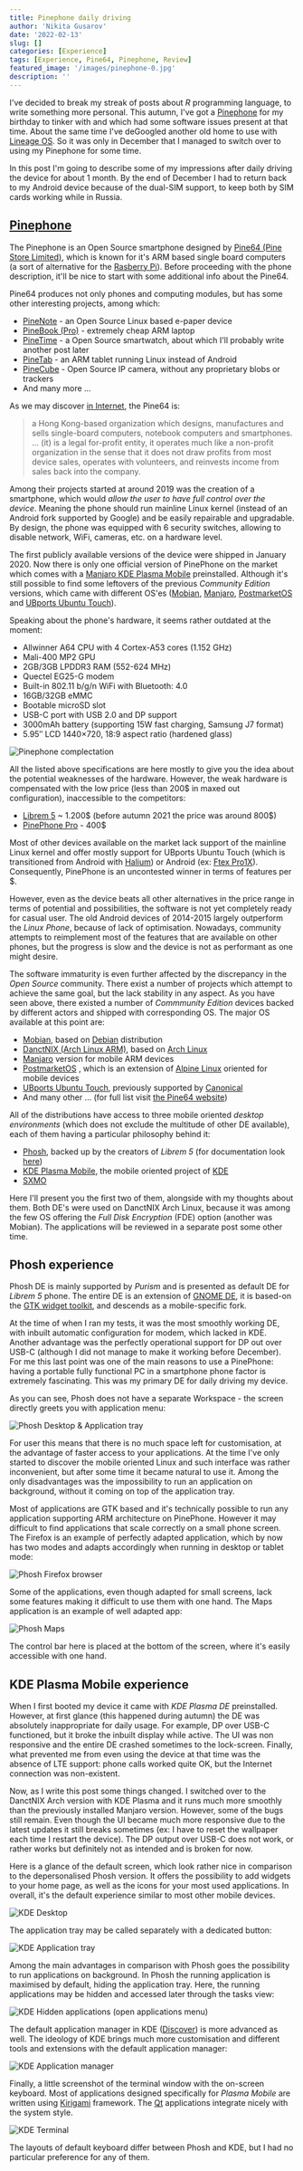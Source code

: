 ```yaml
---
title: Pinephone daily driving
author: 'Nikita Gusarov'
date: '2022-02-13'
slug: []
categories: [Experience]
tags: [Experience, Pine64, Pinephone, Review]
featured_image: '/images/pinephone-0.jpg'
description: ''
---
```




I've decided to break my streak of posts about *R* programming language, to write something more personal. 
This autumn, I've got a [Pinephone](https://www.pine64.org/pinephone/) for my birthday to tinker with and which had some software issues present at that time. 
About the same time I've deGoogled another old home to use with [Lineage OS](https://lineageos.org/). 
So it was only in December that I managed to switch over to using my Pinephone for some time. 

In this post I'm going to describe some of my impressions after daily driving the device for about 1 month. 
By the end of December I had to return back to my Android device because of the dual-SIM support, to keep both by SIM cards working while in Russia. 



## [Pinephone](https://www.pine64.org/pinephone/)

The Pinephone is an Open Source smartphone designed by [Pine64 (Pine Store Limited)](https://www.pine64.org/), which is known for it's ARM based single board computers (a sort of alternative for the [Rasberry Pi](https://www.raspberrypi.org/)). 
Before proceeding with the phone description, it'll be nice to start with some additional info about the Pine64. 

Pine64 produces not only phones and computing modules, but has some other interesting projects, among which:

- [PineNote](https://www.pine64.org/pinenote/) - an Open Source Linux based e-paper device
- [PineBook (Pro)](https://www.pine64.org/pinebook-pro/) - extremely cheap ARM laptop 
- [PineTime](https://www.pine64.org/pinetime/) - a Open Source smartwatch, about which I'll probably write another post later
- [PineTab](https://www.pine64.org/pinetab/) - an ARM tablet running Linux instead of Android
- [PineCube](https://www.pine64.org/cube/) - Open Source IP camera, without any proprietary blobs or trackers
- And many more ...

As we may discover [in Internet](https://en.wikipedia.org/wiki/Pine64), the Pine64 is:

> a Hong Kong-based organization which designs, manufactures and sells single-board computers, notebook computers and smartphones.
> ... (it) is a legal for-profit entity, it operates much like a non-profit organization in the sense that it does not draw profits from most device sales, operates with volunteers, and reinvests income from sales back into the company.

Among their projects started at around 2019 was the creation of a smartphone, which would *allow the user to have full control over the device*. 
Meaning the phone should run mainline Linux kernel (instead of an Android fork supported by Google) and be easily repairable and upgradable. 
By design, the phone was equipped with 6 security switches, allowing to disable network, WiFi, cameras, etc. on a hardware level. 

The first publicly available versions of the device were shipped in January 2020. 
Now there is only one official version of PinePhone on the market which comes with a [Manjaro KDE Plasma Mobile](https://github.com/manjaro-pinephone/plasma-mobile/releases) preinstalled. 
Although it's still possible to find some leftovers of the previous *Community Edition* versions, which came with different OS'es ([Mobian](https://mobian-project.org/), [Manjaro](https://manjaro.org/download/#ARM), [PostmarketOS](https://postmarketos.org/) and [UBports Ubuntu Touch](https://devices.ubuntu-touch.io/device/pinephone/)). 

Speaking about the phone's hardware, it seems rather outdated at the moment: 

- Allwinner A64 CPU with 4 Cortex-A53 cores (1.152 GHz)
- Mali-400 MP2 GPU
- 2GB/3GB LPDDR3 RAM (552-624 MHz)
- Quectel EG25-G modem
- Built-in 802.11 b/g/n WiFi with Bluetooth: 4.0
- 16GB/32GB eMMC
- Bootable microSD slot
- USB-C port with USB 2.0 and DP support
- 3000mAh battery (supporting 15W fast charging, Samsung J7 format)
- 5.95″ LCD 1440×720, 18:9 aspect ratio (hardened glass)

![Pinephone complectation](/images/pinephone-0.jpg)

All the listed above specifications are here mostly to give you the idea about the potential weaknesses of the hardware. 
However, the weak hardware is compensated with the low price (less than 200$ in maxed out configuration), inaccessible to the competitors: 

- [Librem 5](https://puri.sm/products/librem-5/) ~ 1.200$ (before autumn 2021 the price was around 800$)
- [PinePhone Pro](https://www.pine64.org/pinephonepro/) - 400$

Most of other devices available on the market lack support of the mainline Linux kernel and offer mostly support for 
UBports Ubuntu Touch (which is transitioned from Android with [Halium](https://docs.ubports.com/fr/latest/porting/build_and_boot/Halium_install.html)) or 
Android (ex: [Ftex Pro1X](https://www.fxtec.com/pro1x)). 
Consequently, PinePhone is an uncontested winner in terms of features per $. 

However, even as the device beats all other alternatives in the price range in terms of potential and possibilities, the software is not yet completely ready for casual user. 
The old Android devices of 2014-2015 largely outperform the *Linux Phone*, because of lack of optimisation. 
Nowadays, community attempts to reimplement most of the features that are available on other phones, but the progress is slow and the device is not as performant as one might desire. 

The software immaturity is even further affected by the discrepancy in the *Open Source* community. 
There exist a number of projects which attempt to achieve the same goal, but the lack stability in any aspect. 
As you have seen above, there existed a number of *Commmunity Edition* devices backed by different actors and shipped with corresponding OS. 
The major OS available at this point are: 

- [Mobian](https://mobian-project.org/), based on [Debian](https://www.debian.org/) distribution
- [DanctNIX (Arch Linux ARM)](https://github.com/dreemurrs-embedded/Pine64-Arch), based on [Arch Linux](https://archlinux.org/)
- [Manjaro](https://manjaro.org/download/#ARM) version for mobile ARM devices
- [PostmarketOS](https://postmarketos.org/) , which is an extension of [Alpine Linux](https://www.alpinelinux.org/) oriented for mobile devices
- [UBports Ubuntu Touch](https://devices.ubuntu-touch.io/device/pinephone/), previously supported by [Canonical](https://canonical.com/)
- And many other ... (for full list visit [the Pine64 website](https://wiki.pine64.org/index.php?title=PinePhone_Software_Releases))

All of the distributions have access to three mobile oriented *desktop environments* (which does not exclude the multitude of other DE available), each of them having a particular philosophy behind it: 

- [Phosh](https://puri.sm/pureos/phosh/), backed up by the creators of *Librem 5* (for documentation look [here](https://developer.puri.sm/Librem5/Software_Reference/Environments/Phosh.html))
- [KDE Plasma Mobile](https://plasma-mobile.org/), the mobile oriented project of [KDE](https://kde.org/)
- [SXMO]()

Here I'll present you the first two of them, alongside with my thoughts about them. 
Both DE's were used on DanctNIX Arch Linux, because it was among the few OS offering the *Full Disk Encryption* (FDE) option (another was Mobian). 
The applications will be reviewed in a separate post some other time. 



## Phosh experience

Phosh DE is mainly supported by *Purism* and is presented as default DE for *Librem 5* phone. 
The entire DE is an extension of [GNOME DE](https://www.gnome.org/), it is based-on the [GTK widget toolkit](https://gtk.org/), and descends as a mobile-specific fork. 

At the time of when I ran my tests, it was the most smoothly working DE, with inbuilt automatic configuration for modem, which lacked in KDE. 
Another advantage was the perfectly operational support for DP out over USB-C (although I did not manage to make it working before December). 
For me this last point was one of the main reasons to use a PinePhone: having a portable fully functional PC in a smartphone phone factor is extremely fascinating. 
This was my primary DE for daily driving my device. 

As you can see, Phosh does not have a separate Workspace - the screen directly greets you with application menu: 

![Phosh Desktop & Application tray](/images/pinephone-phosh-1.jpg)

For user this means that there is no much space left for customisation, at the advantage of faster access to your applications. 
At the time I've only started to discover the mobile oriented Linux and such interface was rather inconvenient, but after some time it became natural to use it. 
Among the only disadvantages was the impossibility to run an application on background, without it coming on top of the application tray. 

Most of applications are GTK based and it's technically possible to run any application supporting ARM architecture on PinePhone. 
However it may difficult to find applications that scale correctly on a small phone screen. 
The Firefox is an example of perfectly adapted application, which by now has two modes and adapts accordingly when running in desktop or tablet mode:

![Phosh Firefox browser](/images/pinephone-phosh-2.jpg) 

Some of the applications, even though adapted for small screens, lack some features making it difficult to use them with one hand. 
The Maps application is an example of well adapted app: 

![Phosh Maps](/images/pinephone-phosh-3.jpg)

The control bar here is placed at the bottom of the screen, where it's easily accessible with one hand. 



## KDE Plasma Mobile experience

When I first booted my device it came with *KDE Plasma DE* preinstalled. 
However, at first glance (this happened during autumn) the DE was absolutely inappropriate for daily usage. 
For example, DP over USB-C functioned, but it broke the inbuilt display while active. 
The UI was non responsive and the entire DE crashed sometimes to the lock-screen. 
Finally, what prevented me from even using the device at that time was the absence of LTE support: phone calls worked quite OK, but the Internet connection was non-existent.

Now, as I write this post some things changed. 
I switched over to the DanctNIX Arch version with KDE Plasma and it runs much more smoothly than the previously installed Manjaro version. 
However, some of the bugs still remain. 
Even though the UI became much more responsive due to the latest updates it still breaks sometimes (ex: I have to reset the wallpaper each time I restart the device). 
The DP output over USB-C does not work, or rather works but definitely not as intended and is broken for now. 

Here is a glance of the default screen, which look rather nice in comparison to the depersonalised Phosh version. 
It offers the possibility to add widgets to your home page, as well as the icons for your most used applications. 
In overall, it's the default experience similar to most other mobile devices. 

![KDE Desktop](/images/pinephone-kde-1.png)

The application tray may be called separately with a dedicated button:

![KDE Application tray](/images/pinephone-kde-2.png)

Among the main advantages in comparison with Phosh goes the possibility to run applications on background. 
In Phosh the running application is maximised by default, hiding the application tray. 
Here, the running applications may be hidden and accessed later through the tasks view:

![KDE Hidden applications (open applications menu)](/images/pinephone-kde-3.png)

The default application manager in KDE ([Discover](https://apps.kde.org/discover/)) is more advanced as well. 
The ideology of KDE brings much more customisation and different tools and extensions with the default application manager: 

![KDE Application manager](/images/pinephone-kde-4.png)

Finally, a little screenshot of the terminal window with the on-screen keyboard. 
Most of applications designed specifically for *Plasma Mobile* are written using [Kirigami](https://develop.kde.org/frameworks/kirigami/) framework. 
The [Qt](https://www.qt.io/) applications integrate nicely with the system style. 

![KDE Terminal](/images/pinephone-kde-5.png)

The layouts of default keyboard differ between Phosh and KDE, but I had no particular preference for any of them. 